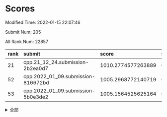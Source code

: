 # Scores

Modified Time: 2022-01-15 22:07:46

Submit Num: 205

All Rank Num: 22857

| rank |               submit               |       score        |       sigma        | pk_num |
| :--- | :--------------------------------- | :----------------- | :----------------- | :----- |
| 21   | cpp.21_12_24.submission-2b2ea0d7   | 1010.2774577263889 | 0.7714989940473296 | 452    |
| 52   | cpp.2022_01_09.submission-816672bd | 1005.2968772140719 | 0.7263154498523404 | 444    |
| 53   | cpp.2022_01_09.submission-5b0e3de2 | 1005.1564525625164 | 0.7259715389568503 | 443    |


<details>
<summary>全部</summary>

| rank |                 submit                 |       score        |       sigma        | pk_num |
| :--- | :------------------------------------- | :----------------- | :----------------- | :----- |
| 1    | gobigger.level_3.submission_level_3_27 | 1011.5968289979617 | 0.7632148829125452 | 450    |
| 2    | gobigger.level_3.submission_level_3_20 | 1011.5677400641803 | 0.7800691684079434 | 450    |
| 3    | gobigger.level_3.submission_level_3_32 | 1011.3906812965878 | 0.7892546756456387 | 447    |
| 4    | gobigger.level_3.submission_level_3_38 | 1011.2307014838549 | 0.8095170681454613 | 442    |
| 5    | gobigger.level_3.submission_level_3_37 | 1011.0261384935496 | 0.7962411211814318 | 440    |
| 6    | gobigger.level_3.submission_level_3_9  | 1010.938095738904  | 0.7622597908726663 | 445    |
| 7    | gobigger.level_3.submission_level_3_47 | 1010.8486578214564 | 0.7581466199926747 | 447    |
| 8    | gobigger.level_3.submission_level_3_43 | 1010.8400216947084 | 0.767862146850131  | 442    |
| 9    | gobigger.level_3.submission_level_3_2  | 1010.8022950242856 | 0.7613476721410556 | 445    |
| 10   | gobigger.level_3.submission_level_3_36 | 1010.641046213504  | 0.7613554158269674 | 445    |
| 11   | gobigger.level_3.submission_level_3_25 | 1010.6385190106566 | 0.776749284373636  | 447    |
| 12   | gobigger.level_3.submission_level_3_35 | 1010.6042927407133 | 0.792903650655258  | 448    |
| 13   | gobigger.level_3.submission_level_3_11 | 1010.5256653293364 | 0.7626990709763827 | 453    |
| 14   | gobigger.level_3.submission_level_3_17 | 1010.5019123249052 | 0.7666842976347483 | 445    |
| 15   | gobigger.level_3.submission_level_3_10 | 1010.4727480523017 | 0.790206079479341  | 441    |
| 16   | gobigger.level_3.submission_level_3_16 | 1010.3368171369718 | 0.7503160107735138 | 445    |
| 17   | gobigger.level_3.submission_level_3_49 | 1010.3288853765278 | 0.7866101065023946 | 445    |
| 18   | gobigger.level_3.submission_level_3_48 | 1010.2995864694433 | 0.7631033283378367 | 446    |
| 19   | gobigger.level_3.submission_level_3_31 | 1010.294429004574  | 0.7593347634484029 | 444    |
| 20   | gobigger.level_3.submission_level_3_34 | 1010.2868824764493 | 0.7692232311892258 | 446    |
| 21   | cpp.21_12_24.submission-2b2ea0d7       | 1010.2774577263889 | 0.7714989940473296 | 452    |
| 22   | gobigger.level_3.submission_level_3_41 | 1010.2555774707431 | 0.7614450252031726 | 445    |
| 23   | gobigger.level_3.submission_level_3_29 | 1010.1037725377005 | 0.765642839977461  | 445    |
| 24   | gobigger.level_3.submission_level_3_15 | 1010.0929471465403 | 0.7536443721317362 | 448    |
| 25   | gobigger.level_3.submission_level_3_4  | 1010.0648941360481 | 0.7524504590464292 | 451    |
| 26   | gobigger.level_3.submission_level_3_1  | 1010.0396068024846 | 0.7582128681535529 | 445    |
| 27   | gobigger.level_3.submission_level_3_39 | 1009.9841740340298 | 0.7527423984943682 | 438    |
| 28   | gobigger.level_3.submission_level_3_3  | 1009.9827579956423 | 0.750787349909082  | 445    |
| 29   | gobigger.level_3.submission_level_3_12 | 1009.8701676436573 | 0.7530503063794886 | 444    |
| 30   | gobigger.level_3.submission_level_3_26 | 1009.8333378215852 | 0.7590072464247721 | 444    |
| 31   | gobigger.level_3.submission_level_3_23 | 1009.8157644920143 | 0.7758259862593504 | 449    |
| 32   | gobigger.level_3.submission_level_3_6  | 1009.8114268260042 | 0.7628126463344224 | 450    |
| 33   | gobigger.level_3.submission_level_3_21 | 1009.7439590418992 | 0.7858133455077763 | 441    |
| 34   | gobigger.level_3.submission_level_3_33 | 1009.7268136040998 | 0.7623458898839994 | 447    |
| 35   | gobigger.level_3.submission_level_3_44 | 1009.7264893965996 | 0.7653774114061592 | 447    |
| 36   | gobigger.level_3.submission_level_3_19 | 1009.4717148157439 | 0.7607246907751155 | 439    |
| 37   | gobigger.level_3.submission_level_3_40 | 1009.3634595771242 | 0.72731173969009   | 439    |
| 38   | gobigger.level_3.submission_level_3_14 | 1009.2840425588378 | 0.7502165976102622 | 446    |
| 39   | gobigger.level_3.submission_level_3_24 | 1009.2512907401765 | 0.7572972877369663 | 448    |
| 40   | gobigger.level_3.submission_level_3_22 | 1009.2151120367665 | 0.7763194147456026 | 447    |
| 41   | gobigger.level_3.submission_level_3_8  | 1009.1575016599692 | 0.7699074760303927 | 443    |
| 42   | gobigger.level_3.submission_level_3_0  | 1009.129219277773  | 0.7577620633040282 | 447    |
| 43   | gobigger.level_3.submission_level_3_13 | 1009.1179455223098 | 0.7623908238687392 | 449    |
| 44   | gobigger.level_3.submission_level_3_30 | 1009.1022912879073 | 0.7392021506142549 | 447    |
| 45   | gobigger.level_3.submission_level_3_7  | 1009.0814173535471 | 0.7669806265576907 | 449    |
| 46   | gobigger.level_3.submission_level_3_28 | 1009.0320378738612 | 0.7555316864871124 | 442    |
| 47   | gobigger.level_3.submission_level_3_5  | 1009.0233503225448 | 0.7574474472323736 | 448    |
| 48   | gobigger.level_3.submission_level_3_18 | 1008.8880541088015 | 0.7548864937163164 | 448    |
| 49   | gobigger.level_3.submission_level_3_46 | 1008.6106584816703 | 0.7581885639083686 | 443    |
| 50   | gobigger.level_3.submission_level_3_42 | 1008.3734176683005 | 0.739888848453288  | 441    |
| 51   | gobigger.level_3.submission_level_3_45 | 1008.3510300924606 | 0.7319649823812041 | 448    |
| 52   | cpp.2022_01_09.submission-816672bd     | 1005.2968772140719 | 0.7263154498523404 | 444    |
| 53   | cpp.2022_01_09.submission-5b0e3de2     | 1005.1564525625164 | 0.7259715389568503 | 443    |
| 54   | gobigger.level_1.submission_level_1_38 | 1005.1170771188378 | 0.7213657720730072 | 445    |
| 55   | gobigger.level_1.submission_level_1_1  | 1004.6223969284471 | 0.7163180798642992 | 449    |
| 56   | gobigger.level_1.submission_level_1_13 | 1004.4263649319662 | 0.7242116618054093 | 449    |
| 57   | gobigger.level_1.submission_level_1_43 | 1004.1751056518033 | 0.7200639052325951 | 444    |
| 58   | gobigger.level_1.submission_level_1_31 | 1004.1243963208815 | 0.7187744504737427 | 442    |
| 59   | gobigger.level_1.submission_level_1_4  | 1004.1173745850238 | 0.7216140670811739 | 450    |
| 60   | gobigger.level_1.submission_level_1_40 | 1004.0047860000826 | 0.7251159158084043 | 449    |
| 61   | gobigger.level_1.submission_level_1_2  | 1003.925577064752  | 0.7292061628390466 | 451    |
| 62   | gobigger.level_1.submission_level_1_20 | 1003.8706277263533 | 0.7183988581253694 | 442    |
| 63   | gobigger.level_1.submission_level_1_22 | 1003.761015434163  | 0.7240444955145127 | 448    |
| 64   | gobigger.level_1.submission_level_1_5  | 1003.691053466107  | 0.7426477736584945 | 452    |
| 65   | gobigger.level_1.submission_level_1_23 | 1003.595148206934  | 0.7131473321033494 | 448    |
| 66   | gobigger.level_1.submission_level_1_32 | 1003.5671838987516 | 0.7171967126013907 | 450    |
| 67   | gobigger.level_1.submission_level_1_17 | 1003.5461609799668 | 0.7145974160839818 | 444    |
| 68   | gobigger.level_1.submission_level_1_7  | 1003.4665355826087 | 0.7085151200142242 | 441    |
| 69   | gobigger.level_1.submission_level_1_27 | 1003.4376549012011 | 0.7225593229451368 | 442    |
| 70   | gobigger.level_1.submission_level_1_14 | 1003.4134660110483 | 0.7056292948049067 | 447    |
| 71   | gobigger.level_1.submission_level_1_25 | 1003.3861368945282 | 0.7280287124392101 | 444    |
| 72   | gobigger.level_1.submission_level_1_41 | 1003.3481449597982 | 0.7157811870736447 | 450    |
| 73   | gobigger.level_1.submission_level_1_35 | 1003.3080631991576 | 0.709554633662938  | 449    |
| 74   | gobigger.level_1.submission_level_1_24 | 1003.2930064710386 | 0.7122406310511418 | 441    |
| 75   | gobigger.level_1.submission_level_1_9  | 1003.2907380634615 | 0.7138490003961363 | 445    |
| 76   | gobigger.level_1.submission_level_1_30 | 1003.2666460308577 | 0.7118303587522313 | 449    |
| 77   | gobigger.level_1.submission_level_1_49 | 1003.2632296204691 | 0.7188597641979588 | 446    |
| 78   | gobigger.level_1.submission_level_1_29 | 1003.1270527840517 | 0.7084537965546901 | 448    |
| 79   | gobigger.level_1.submission_level_1_6  | 1003.0823178933574 | 0.7172042490743982 | 447    |
| 80   | gobigger.level_1.submission_level_1_15 | 1003.0543899365441 | 0.7072872258430553 | 453    |
| 81   | gobigger.level_1.submission_level_1_28 | 1003.049813848193  | 0.7147050065588905 | 449    |
| 82   | gobigger.level_1.submission_level_1_21 | 1003.0246775621499 | 0.7110633234692588 | 442    |
| 83   | gobigger.level_1.submission_level_1_16 | 1003.0149564195647 | 0.725938226573739  | 443    |
| 84   | gobigger.level_1.submission_level_1_46 | 1002.9719512665756 | 0.719914681026936  | 448    |
| 85   | gobigger.level_1.submission_level_1_45 | 1002.9578400076145 | 0.7174578977533541 | 443    |
| 86   | gobigger.level_1.submission_level_1_39 | 1002.9247530550807 | 0.70736990952427   | 443    |
| 87   | gobigger.level_1.submission_level_1_47 | 1002.9146011863695 | 0.7207202105991717 | 439    |
| 88   | gobigger.level_1.submission_level_1_8  | 1002.814804561865  | 0.7172904093527428 | 446    |
| 89   | gobigger.level_1.submission_level_1_37 | 1002.8030698012606 | 0.711321410648636  | 448    |
| 90   | gobigger.level_1.submission_level_1_26 | 1002.768725191242  | 0.7169178232256596 | 447    |
| 91   | gobigger.level_1.submission_level_1_18 | 1002.7606611486418 | 0.7208946745224953 | 448    |
| 92   | gobigger.level_1.submission_level_1_48 | 1002.6790729029141 | 0.7085080183723281 | 444    |
| 93   | gobigger.level_1.submission_level_1_44 | 1002.480594606701  | 0.707414539747599  | 445    |
| 94   | gobigger.level_1.submission_level_1_11 | 1002.461353075848  | 0.7024397010625077 | 452    |
| 95   | gobigger.level_1.submission_level_1_36 | 1002.4083154777347 | 0.7184972200953597 | 446    |
| 96   | gobigger.level_1.submission_level_1_42 | 1002.3759234368096 | 0.7196833099344164 | 448    |
| 97   | gobigger.level_1.submission_level_1_12 | 1002.3363639964048 | 0.704625886949907  | 447    |
| 98   | gobigger.level_1.submission_level_1_33 | 1002.3325964995154 | 0.7068340696408287 | 444    |
| 99   | gobigger.level_1.submission_level_1_3  | 1002.2068418664668 | 0.7130844886695293 | 447    |
| 100  | gobigger.level_1.submission_level_1_10 | 1002.1581220416069 | 0.729992750308296  | 443    |
| 101  | gobigger.level_1.submission_level_1_34 | 1001.9509820444412 | 0.7158776996997664 | 448    |
| 102  | gobigger.level_1.submission_level_1_0  | 1001.62324302951   | 0.7081769778273951 | 447    |
| 103  | gobigger.level_1.submission_level_1_19 | 1001.5833490136141 | 0.724495282049796  | 445    |
| 104  | gobigger.random.submission_random_3    | 997.1507901001519  | 0.7066141820197184 | 438    |
| 105  | gobigger.random.submission_random_18   | 997.1046600542626  | 0.6992432956318144 | 445    |
| 106  | gobigger.random.submission_random_26   | 996.8412473851387  | 0.7128550263066685 | 445    |
| 107  | gobigger.random.submission_random_33   | 996.8063133544632  | 0.7090662547965826 | 447    |
| 108  | gobigger.random.submission_random_13   | 996.6911671231876  | 0.7189244339048606 | 447    |
| 109  | gobigger.random.submission_random_11   | 996.6685281155073  | 0.7076115723600019 | 451    |
| 110  | gobigger.random.submission_random_20   | 996.5703171692393  | 0.6852490192766617 | 448    |
| 111  | gobigger.random.submission_random_10   | 996.5335197797549  | 0.7101251893458146 | 451    |
| 112  | gobigger.random.submission_random_28   | 996.4887568149827  | 0.7104292383302738 | 442    |
| 113  | gobigger.random.submission_random_49   | 996.4150634438416  | 0.7092283303614977 | 445    |
| 114  | gobigger.random.submission_random_32   | 996.3648884236276  | 0.6999278453843787 | 446    |
| 115  | gobigger.random.submission_random_47   | 996.3022165841971  | 0.7113730334458044 | 448    |
| 116  | gobigger.random.submission_random_6    | 996.2720767417011  | 0.7067449262879026 | 448    |
| 117  | gobigger.random.submission_random_25   | 996.2385429942749  | 0.7152606030451681 | 445    |
| 118  | gobigger.random.submission_random_42   | 996.220759969425   | 0.7229483999724089 | 442    |
| 119  | gobigger.random.submission_random_14   | 996.0732187095002  | 0.6988005627523475 | 444    |
| 120  | gobigger.random.submission_random_2    | 996.0693217010892  | 0.6992047409183801 | 448    |
| 121  | gobigger.random.submission_random_21   | 996.0615403396214  | 0.7167105094275042 | 443    |
| 122  | gobigger.random.submission_random_0    | 996.0377246080482  | 0.710430126596314  | 447    |
| 123  | gobigger.random.submission_random_8    | 996.0150119607973  | 0.7093367603057036 | 445    |
| 124  | gobigger.random.submission_random_46   | 996.0105439413393  | 0.7169437428536493 | 445    |
| 125  | gobigger.random.submission_random_35   | 995.9572287546915  | 0.7167548286521087 | 451    |
| 126  | gobigger.random.submission_random_15   | 995.9535103254592  | 0.695854000423085  | 444    |
| 127  | gobigger.random.submission_random_24   | 995.9284940788336  | 0.7097067775110577 | 440    |
| 128  | gobigger.random.submission_random_39   | 995.9101974878482  | 0.7020411113246701 | 446    |
| 129  | gobigger.random.submission_random_29   | 995.8952452015585  | 0.7096136943776424 | 443    |
| 130  | gobigger.random.submission_random_17   | 995.8945559039804  | 0.7001847704035303 | 448    |
| 131  | gobigger.random.submission_random_22   | 995.8114631395637  | 0.7156537615854481 | 444    |
| 132  | gobigger.random.submission_random_43   | 995.5670585313968  | 0.7122443761543692 | 444    |
| 133  | gobigger.random.submission_random_31   | 995.5574513245375  | 0.7073437757505956 | 444    |
| 134  | gobigger.random.submission_random_7    | 995.5490733386878  | 0.7101141066456128 | 442    |
| 135  | gobigger.random.submission_random_38   | 995.5430261637861  | 0.7165715604933023 | 444    |
| 136  | gobigger.random.submission_random_41   | 995.518161477876   | 0.7151788207534877 | 445    |
| 137  | gobigger.random.submission_random_44   | 995.5028553726104  | 0.708758950022421  | 449    |
| 138  | gobigger.random.submission_random_40   | 995.4300783194712  | 0.7046304194186147 | 444    |
| 139  | gobigger.random.submission_random_48   | 995.4268161114703  | 0.7133595596773313 | 442    |
| 140  | gobigger.random.submission_random_45   | 995.3532823390724  | 0.712756701961007  | 446    |
| 141  | gobigger.random.submission_random_36   | 995.3485767992325  | 0.7102841081563716 | 447    |
| 142  | gobigger.random.submission_random_19   | 995.2334948645373  | 0.7123739319735023 | 449    |
| 143  | gobigger.random.submission_random_1    | 995.2068661469862  | 0.7117021143901667 | 442    |
| 144  | gobigger.random.submission_random_9    | 995.1989179529708  | 0.7082357283193869 | 444    |
| 145  | gobigger.random.submission_random_12   | 995.1904396088939  | 0.6944161670365024 | 447    |
| 146  | gobigger.random.submission_random_30   | 995.149670545846   | 0.7085991740248556 | 450    |
| 147  | gobigger.random.submission_random_4    | 994.8596297094857  | 0.722737910836212  | 446    |
| 148  | gobigger.random.submission_random_23   | 994.8353864821325  | 0.71352190663319   | 446    |
| 149  | gobigger.random.submission_random_37   | 994.7578085272895  | 0.7121897028194949 | 449    |
| 150  | gobigger.random.submission_random_34   | 994.74960988585    | 0.7032854604099025 | 449    |
| 151  | gobigger.random.submission_random_16   | 994.7243349484062  | 0.7128580378790236 | 448    |
| 152  | gobigger.level_2.submission_level_2_29 | 994.2839066027902  | 0.7313825403727282 | 448    |
| 153  | gobigger.random.submission_random_5    | 994.1965539116514  | 0.7251715416701369 | 448    |
| 154  | gobigger.level_2.submission_level_2_31 | 994.1622142819463  | 0.7293781620055928 | 445    |
| 155  | gobigger.level_2.submission_level_2_36 | 994.1534782044681  | 0.7276673804244411 | 448    |
| 156  | gobigger.level_2.submission_level_2_37 | 993.9313889789785  | 0.7287854826771684 | 444    |
| 157  | gobigger.random.submission_random_27   | 993.7338623461794  | 0.7198062149552359 | 447    |
| 158  | gobigger.level_2.submission_level_2_40 | 993.4651932829868  | 0.7388946068829516 | 446    |
| 159  | gobigger.level_2.submission_level_2_46 | 993.4629908220093  | 0.7285651332686179 | 441    |
| 160  | gobigger.level_2.submission_level_2_39 | 993.433543562887   | 0.720277508581039  | 442    |
| 161  | gobigger.level_2.submission_level_2_13 | 993.4314418933202  | 0.7343243525451457 | 447    |
| 162  | gobigger.level_2.submission_level_2_10 | 993.3391501599241  | 0.7227232607990036 | 444    |
| 163  | gobigger.level_2.submission_level_2_5  | 993.2669116215931  | 0.731547961671712  | 440    |
| 164  | gobigger.level_2.submission_level_2_1  | 993.103089634747   | 0.7306492136080592 | 447    |
| 165  | gobigger.level_2.submission_level_2_47 | 993.0412469671229  | 0.7413705697775981 | 446    |
| 166  | gobigger.level_2.submission_level_2_24 | 993.0370952890944  | 0.7272927866894634 | 448    |
| 167  | gobigger.level_2.submission_level_2_32 | 992.8945701099376  | 0.7395578971662299 | 443    |
| 168  | gobigger.level_2.submission_level_2_7  | 992.8903280559786  | 0.7297908492905962 | 444    |
| 169  | gobigger.level_2.submission_level_2_44 | 992.8476744118594  | 0.7457585307963521 | 449    |
| 170  | gobigger.level_2.submission_level_2_6  | 992.8333716201558  | 0.7465018952528222 | 441    |
| 171  | gobigger.level_2.submission_level_2_41 | 992.8159092721183  | 0.7421843893613943 | 448    |
| 172  | gobigger.level_2.submission_level_2_3  | 992.7079404903672  | 0.7420753231668985 | 448    |
| 173  | gobigger.level_2.submission_level_2_30 | 992.6144404023659  | 0.7300938607684357 | 445    |
| 174  | gobigger.level_2.submission_level_2_11 | 992.4918859925377  | 0.7354556046512831 | 452    |
| 175  | gobigger.level_2.submission_level_2_42 | 992.4067899961502  | 0.7460948951829514 | 450    |
| 176  | gobigger.level_2.submission_level_2_0  | 992.239193421146   | 0.7290122112352494 | 445    |
| 177  | gobigger.level_2.submission_level_2_34 | 992.1140260963386  | 0.7396450364680189 | 449    |
| 178  | gobigger.level_2.submission_level_2_43 | 992.0465564901583  | 0.7414550509610235 | 448    |
| 179  | gobigger.level_2.submission_level_2_35 | 992.0459198795093  | 0.7369015851438755 | 444    |
| 180  | gobigger.level_2.submission_level_2_17 | 992.0458228479978  | 0.750892697975841  | 448    |
| 181  | gobigger.level_2.submission_level_2_49 | 991.985258745672   | 0.757481225463829  | 449    |
| 182  | gobigger.level_2.submission_level_2_45 | 991.8280342114981  | 0.7390971364673413 | 445    |
| 183  | gobigger.level_2.submission_level_2_9  | 991.7571074793409  | 0.7346567175263796 | 447    |
| 184  | gobigger.level_2.submission_level_2_12 | 991.7460402977484  | 0.7679375832662775 | 448    |
| 185  | gobigger.level_2.submission_level_2_22 | 991.6498578614126  | 0.7333777088046565 | 444    |
| 186  | gobigger.level_2.submission_level_2_21 | 991.5982010410214  | 0.7398821321803966 | 449    |
| 187  | gobigger.level_2.submission_level_2_16 | 991.5025007099695  | 0.745899098063627  | 449    |
| 188  | gobigger.level_2.submission_level_2_28 | 991.4748471934546  | 0.7471212064836303 | 449    |
| 189  | gobigger.level_2.submission_level_2_26 | 991.436487443187   | 0.754903458736863  | 447    |
| 190  | gobigger.level_2.submission_level_2_48 | 991.3967405481729  | 0.7432271318643884 | 446    |
| 191  | gobigger.level_2.submission_level_2_4  | 991.3283115473037  | 0.7513310952141121 | 446    |
| 192  | gobigger.level_2.submission_level_2_2  | 991.2258598289317  | 0.7666199990248391 | 447    |
| 193  | gobigger.level_2.submission_level_2_14 | 991.2168116648315  | 0.7455387420214582 | 448    |
| 194  | gobigger.level_2.submission_level_2_23 | 991.1728706038492  | 0.7360165157363731 | 447    |
| 195  | gobigger.level_2.submission_level_2_27 | 991.1444209520146  | 0.7384291570515905 | 448    |
| 196  | gobigger.level_2.submission_level_2_8  | 991.0842293732612  | 0.7648152520042663 | 447    |
| 197  | gobigger.level_2.submission_level_2_33 | 990.9992425903729  | 0.7540622354385157 | 443    |
| 198  | gobigger.level_2.submission_level_2_19 | 990.9633227226628  | 0.7454679110218303 | 447    |
| 199  | gobigger.level_2.submission_level_2_25 | 990.5480642360226  | 0.7528920261921308 | 446    |
| 200  | gobigger.level_2.submission_level_2_18 | 990.318378842941   | 0.7636860486612054 | 448    |
| 201  | gobigger.level_2.submission_level_2_15 | 990.2593945000933  | 0.7706112404166212 | 444    |
| 202  | gobigger.level_2.submission_level_2_38 | 990.2538061744503  | 0.7751127754188188 | 449    |
| 203  | gobigger.level_2.submission_level_2_20 | 989.2983987768366  | 0.757120656274438  | 445    |
| 204  | gobigger.none.submission_none_1        | 978.676198679169   | 1.2109766097834485 | 447    |
| 205  | gobigger.none.submission_none_0        | 976.0582827185054  | 1.4032500551917435 | 446    |

</details>